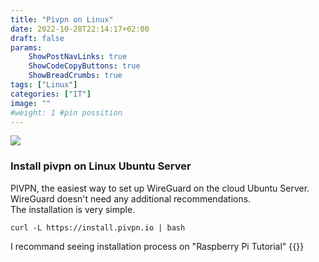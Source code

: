 ```yaml
---
title: "Pivpn on Linux"
date: 2022-10-28T22:14:17+02:00
draft: false
params:
    ShowPostNavLinks: true
    ShowCodeCopyButtons: true
    ShowBreadCrumbs: true
tags: ["Linux"]
categories: ["IT"]
image: ""
#weight: 1 #pin possition
---
```

![](/img/zwsem.jpg?classes=float-left,shadow)
### Install pivpn on Linux Ubuntu Server
PIVPN, the easiest way to set up WireGuard on the cloud Ubuntu Server.  
WireGuard doesn't need any additional recommendations.   
The installation is very simple.  
```cli 
curl -L https://install.pivpn.io | bash
```
I recommand seeing installation process on "Raspberry Pi Tutorial"
{{<youtube kLmbgJe1rEU>}}


